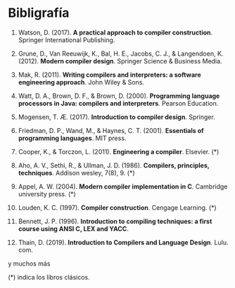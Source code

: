 # Bibligrafía 

1. Watson, D. (2017). **A practical approach to compiler construction**. Springer International Publishing.

2. Grune, D., Van Reeuwijk, K., Bal, H. E., Jacobs, C. J., & Langendoen, K. (2012). **Modern compiler design**. Springer Science & Business Media.

3. Mak, R. (2011). **Writing compilers and interpreters: a software engineering approach**. John Wiley & Sons.

4. Watt, D. A., Brown, D. F., & Brown, D. (2000). **Programming language processors in Java: compilers and interpreters**. Pearson Education.

5. Mogensen, T. Æ. (2017). **Introduction to compiler design**. Springer.

6. Friedman, D. P., Wand, M., & Haynes, C. T. (2001). **Essentials of programming languages**. MIT press.

7. Cooper, K., & Torczon, L. (2011). **Engineering a compiler**. Elsevier. (*)

8. Aho, A. V., Sethi, R., & Ullman, J. D. (1986). **Compilers, principles, techniques**. Addison wesley, 7(8), 9. (*)

9. Appel, A. W. (2004). **Modern compiler implementation in C**. Cambridge university press. (*)

10. Louden, K. C. (1997). **Compiler construction**. Cengage Learning.  (*)

11. Bennett, J. P. (1996). **Introduction to compiling techniques: a first course using ANSI C, LEX and YACC**.

12. Thain, D. (2019). **Introduction to Compilers and Language Design**. Lulu. com.

y muchos más

(*) indica los libros clásicos.
